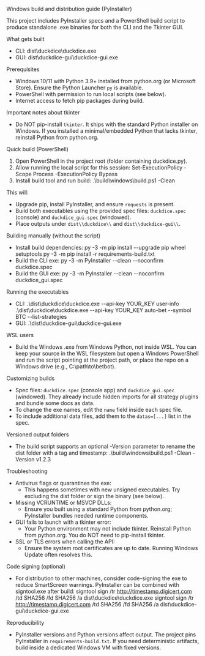 Windows build and distribution guide (PyInstaller)

This project includes PyInstaller specs and a PowerShell build script to produce standalone .exe binaries for both the CLI and the Tkinter GUI.

What gets built
- CLI: dist\duckdice\duckdice.exe
- GUI: dist\duckdice-gui\duckdice-gui.exe

Prerequisites
- Windows 10/11 with Python 3.9+ installed from python.org (or Microsoft Store). Ensure the Python Launcher `py` is available.
- PowerShell with permission to run local scripts (see below).
- Internet access to fetch pip packages during build.

Important notes about tkinter
- Do NOT pip-install `tkinter`. It ships with the standard Python installer on Windows. If you installed a minimal/embedded Python that lacks tkinter, reinstall Python from python.org.

Quick build (PowerShell)
1) Open PowerShell in the project root (folder containing duckdice.py).
2) Allow running the local script for this session:
   Set-ExecutionPolicy -Scope Process -ExecutionPolicy Bypass
3) Install build tool and run build:
   .\build\windows\build.ps1 -Clean

This will:
- Upgrade pip, install PyInstaller, and ensure `requests` is present.
- Build both executables using the provided spec files: `duckdice.spec` (console) and `duckdice_gui.spec` (windowed).
- Place outputs under `dist\\duckdice\\` and `dist\\duckdice-gui\\`.

Building manually (without the script)
- Install build dependencies:
  py -3 -m pip install --upgrade pip wheel setuptools
  py -3 -m pip install -r requirements-build.txt
- Build the CLI exe:
  py -3 -m PyInstaller --clean --noconfirm duckdice.spec
- Build the GUI exe:
  py -3 -m PyInstaller --clean --noconfirm duckdice_gui.spec

Running the executables
- CLI:
  .\dist\duckdice\duckdice.exe --api-key YOUR_KEY user-info
  .\dist\duckdice\duckdice.exe --api-key YOUR_KEY auto-bet --symbol BTC --list-strategies
- GUI:
  .\dist\duckdice-gui\duckdice-gui.exe

WSL users
- Build the Windows .exe from Windows Python, not inside WSL. You can keep your source in the WSL filesystem but open a Windows PowerShell and run the script pointing at the project path, or place the repo on a Windows drive (e.g., C:\path\to\betbot).

Customizing builds
- Spec files: `duckdice.spec` (console app) and `duckdice_gui.spec` (windowed). They already include hidden imports for all strategy plugins and bundle some docs as data.
- To change the exe names, edit the `name` field inside each spec file.
- To include additional data files, add them to the `datas=[...]` list in the spec.

Versioned output folders
- The build script supports an optional -Version parameter to rename the dist folder with a tag and timestamp:
  .\build\windows\build.ps1 -Clean -Version v1.2.3

Troubleshooting
- Antivirus flags or quarantines the exe:
  - This happens sometimes with new unsigned executables. Try excluding the dist folder or sign the binary (see below).
- Missing VCRUNTIME or MSVCP DLLs:
  - Ensure you built using a standard Python from python.org; PyInstaller bundles needed runtime components.
- GUI fails to launch with a tkinter error:
  - Your Python environment may not include tkinter. Reinstall Python from python.org. You do NOT need to pip-install tkinter.
- SSL or TLS errors when calling the API:
  - Ensure the system root certificates are up to date. Running Windows Update often resolves this.

Code signing (optional)
- For distribution to other machines, consider code-signing the exe to reduce SmartScreen warnings. PyInstaller can be combined with signtool.exe after build:
  signtool sign /tr http://timestamp.digicert.com /td SHA256 /fd SHA256 /a dist\duckdice\duckdice.exe
  signtool sign /tr http://timestamp.digicert.com /td SHA256 /fd SHA256 /a dist\duckdice-gui\duckdice-gui.exe

Reproducibility
- PyInstaller versions and Python versions affect output. The project pins PyInstaller in `requirements-build.txt`. If you need deterministic artifacts, build inside a dedicated Windows VM with fixed versions.
